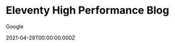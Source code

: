 ---
title: Eleventy High Performance Blog
github: https://github.com/google/eleventy-high-performance-blog
demo: https://www.industrialempathy.com/posts/eleventy-high-performance-blog/
license: MIT
author: Google
author_link: ''
date: 2021-04-29T00:00:00.000Z
ssg:
  - Eleventy
cms:
  - NetlifyCMS
css: null
category:
  - Blog
description: >-
  A high performance blog template for the 11ty static site generator.A starter
  repository for building a blog with the Eleventy static site generator
  implementing a wide range of performance best practices.
draft: true
publish_date: '2020-09-04T08:16:00Z'
update_date: '2023-01-09T15:38:31Z'
github_star: 3781
github_fork: 267
---